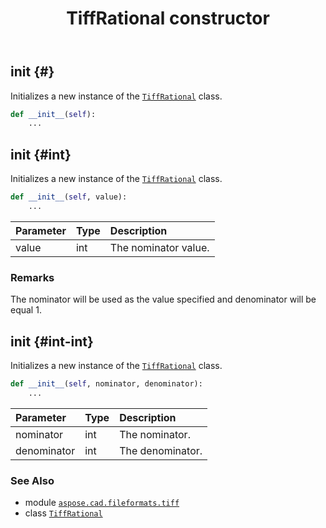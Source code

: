 ﻿---
title: TiffRational constructor
second_title: Aspose.CAD for Python via .NET API References
description: 
type: docs
weight: 10
url: /aspose.cad.fileformats.tiff/tiffrational/__init__/
is_root: false
---

## __init__ {#}

Initializes a new instance of the [`TiffRational`](/cad/python-net/aspose.cad.fileformats.tiff/tiffrational) class.



```python
def __init__(self):
    ...
```




## __init__ {#int}

Initializes a new instance of the [`TiffRational`](/cad/python-net/aspose.cad.fileformats.tiff/tiffrational) class.



```python
def __init__(self, value):
    ...
```


| Parameter | Type | Description |
| :- | :- | :- |
| value | int | The nominator value. |
### Remarks

The nominator will be used as the value specified and denominator will be equal 1.

## __init__ {#int-int}

Initializes a new instance of the [`TiffRational`](/cad/python-net/aspose.cad.fileformats.tiff/tiffrational) class.



```python
def __init__(self, nominator, denominator):
    ...
```


| Parameter | Type | Description |
| :- | :- | :- |
| nominator | int | The nominator. |
| denominator | int | The denominator. |



### See Also
* module [`aspose.cad.fileformats.tiff`](../../)
* class [`TiffRational`](/cad/python-net/aspose.cad.fileformats.tiff/tiffrational)
